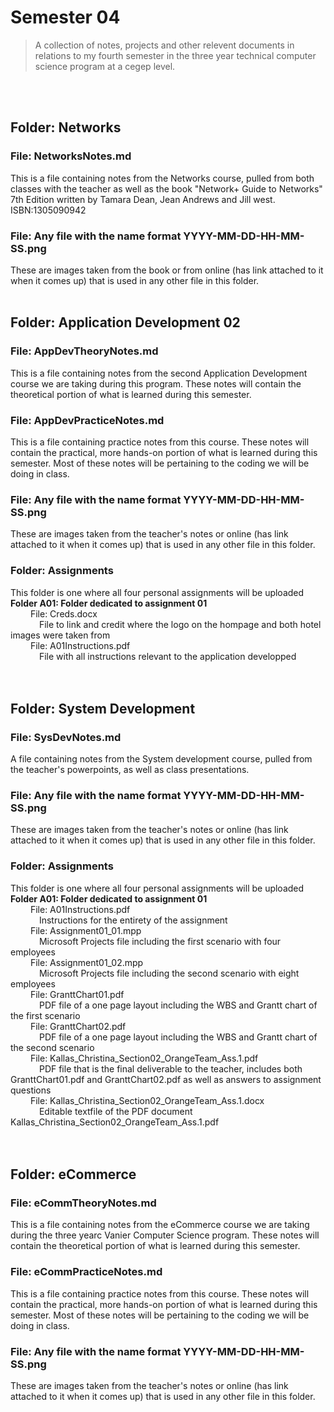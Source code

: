 # Semester 04
> A collection of notes, projects and other relevent documents in relations to my fourth semester in the three year technical computer science program at a cegep level.
> 
<br><br>
## Folder: Networks
### File: NetworksNotes.md
  This is a file containing notes from the Networks course, pulled from both classes with the teacher as well as the book "Network+ Guide to Networks" 7th Edition written by Tamara Dean, Jean Andrews and Jill west. ISBN:1305090942
  <br>
### File: Any file with the name format YYYY-MM-DD-HH-MM-SS.png
  These are images taken from the book or from online (has link attached to it when it comes up) that is used in any other file in this folder.
<br><br>
 
## Folder: Application Development 02
### File: AppDevTheoryNotes.md
  This is a file containing notes from the second Application Development course we are taking during this program. These notes will contain the theoretical portion of what is learned during this semester.
  <br>
### File: AppDevPracticeNotes.md
  This is a file containing practice notes from this course. These notes will contain the practical, more hands-on portion of what is learned during this semester. Most of these notes will be pertaining to the coding we will be doing in class.
  <br>
### File: Any file with the name format YYYY-MM-DD-HH-MM-SS.png
  These are images taken from the teacher's notes or online (has link attached to it when it comes up) that is used in any other file in this folder.
<br>
### Folder: Assignments
  This folder is one where all four personal assignments will be uploaded
  &emsp; **Folder A01: Folder dedicated to assignment 01** <br>
  &emsp;&emsp; File: Creds.docx <br>
  &emsp;&emsp;&emsp; File to link and credit where the logo on the hompage and both hotel images were taken from <br>
  &emsp;&emsp; File: A01Instructions.pdf <br>
&emsp;&emsp;&emsp; File with all instructions relevant to the application developped <br>
 <br> <br>
## Folder: System Development
### File: SysDevNotes.md
   A file containing notes from the System development course, pulled from the teacher's powerpoints, as well as class presentations.
 <br>
### File: Any file with the name format YYYY-MM-DD-HH-MM-SS.png
  These are images taken from the teacher's notes or online (has link attached to it when it comes up) that is used in any other file in this folder.
  <br>
### Folder: Assignments
  This folder is one where all four personal assignments will be uploaded
  &emsp; **Folder A01: Folder dedicated to assignment 01** <br>
  &emsp;&emsp; File: A01Instructions.pdf<br>
  &emsp;&emsp;&emsp; Instructions for the entirety of the assignment<br>
  &emsp;&emsp; File: Assignment01_01.mpp<br>
  &emsp;&emsp;&emsp; Microsoft Projects file including the first scenario with four employees<br>
  &emsp;&emsp; File: Assignment01_02.mpp<br>
  &emsp;&emsp;&emsp; Microsoft Projects file including the second scenario with eight employees<br>
  &emsp;&emsp; File: GranttChart01.pdf<br>
  &emsp;&emsp;&emsp; PDF file of a one page layout including the WBS and Grantt chart of the first scenario<br>
  &emsp;&emsp; File: GranttChart02.pdf<br>
  &emsp;&emsp;&emsp; PDF file of a one page layout including the WBS and Grantt chart of the second scenario<br>
  &emsp;&emsp; File: Kallas_Christina_Section02_OrangeTeam_Ass.1.pdf<br>
  &emsp;&emsp;&emsp; PDF file that is the final deliverable to the teacher, includes both GranttChart01.pdf and GranttChart02.pdf as well as answers to assignment questions<br>
  &emsp;&emsp; File: Kallas_Christina_Section02_OrangeTeam_Ass.1.docx<br>
  &emsp;&emsp;&emsp; Editable textfile of the PDF document Kallas_Christina_Section02_OrangeTeam_Ass.1.pdf <br>
  <br><br>
## Folder: eCommerce
### File: eCommTheoryNotes.md
  This is a file containing notes from the eCommerce course we are taking during the three yearc Vanier Computer Science program. These notes will contain the theoretical portion of what is learned during this semester.
  <br>
### File: eCommPracticeNotes.md
  This is a file containing practice notes from this course. These notes will contain the practical, more hands-on portion of what is learned during this semester. Most of these notes will be pertaining to the coding we will be doing in class.
  <br>
### File: Any file with the name format YYYY-MM-DD-HH-MM-SS.png
  These are images taken from the teacher's notes or online (has link attached to it when it comes up) that is used in any other file in this folder.
